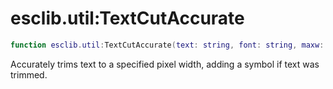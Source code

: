 # esclib.util:TextCutAccurate

```lua
function esclib.util:TextCutAccurate(text: string, font: string, maxw: number, add_symbol: string)
```

Accurately trims text to a specified pixel width, adding a symbol if text was trimmed.
